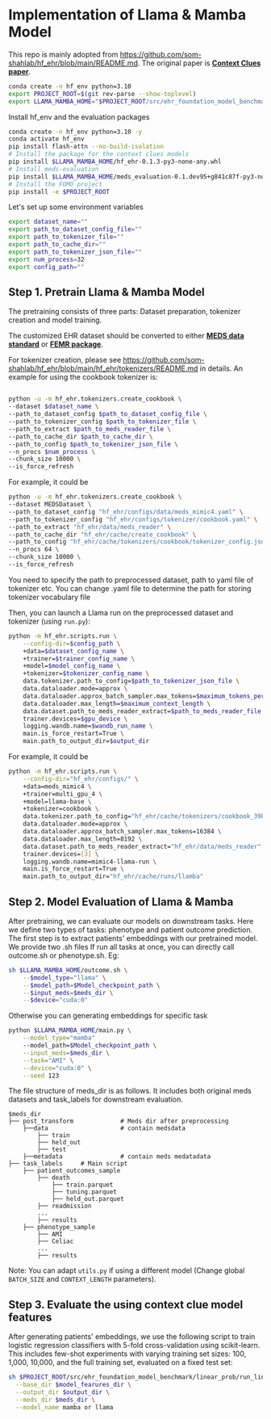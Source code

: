 
# Implementation of Llama & Mamba Model

This repo is mainly adopted from https://github.com/som-shahlab/hf_ehr/blob/main/README.md. The original paper is [**Context Clues paper**](https://arxiv.org/abs/2412.16178). 

```bash
conda create -n hf_env python=3.10
export PROJECT_ROOT=$(git rev-parse --show-toplevel)
export LLAMA_MAMBA_HOME="$PROJECT_ROOT/src/ehr_foundation_model_benchmark/evaluations/llama_mamba"
```

Install hf_env and the evaluation packages
```bash
conda create -n hf_env python=3.10 -y
conda activate hf_env
pip install flash-attn --no-build-isolation
# Install the package for the context clues models
pip install $LLAMA_MAMBA_HOME/hf_ehr-0.1.3-py3-none-any.whl
# Install meds-evaluation
pip install $LLAMA_MAMBA_HOME/meds_evaluation-0.1.dev95+g841c87f-py3-none-any.whl
# Install the FOMO project
pip install -e $PROJECT_ROOT
```

Let's set up some environment variables
```bash
export dataset_name=""
export path_to_dataset_config_file=""
export path_to_tokenizer_file=""
export path_to_cache_dir=""
export path_to_tokenizer_json_file=""
export num_process=32
export config_path=""
```

Step 1. Pretrain Llama & Mamba Model
------------------------

The pretraining consists of three parts: Dataset preparation, tokenizer creation and model training.

The customized EHR dataset should be converted to either [**MEDS data standard**](https://github.com/Medical-Event-Data-Standard/) or [**FEMR package**](https://github.com/som-shahlab/femr).

For tokenizer creation, please see https://github.com/som-shahlab/hf_ehr/blob/main/hf_ehr/tokenizers/README.md in details. An example for using the cookbook tokenizer is:


```bash

python -u -m hf_ehr.tokenizers.create_cookbook \
--dataset $dataset_name \
--path_to_dataset_config $path_to_dataset_config_file \
--path_to_tokenizer_config $path_to_tokenizer_file \
--path_to_extract $path_to_meds_reader_file \
--path_to_cache_dir $path_to_cache_dir \
--path_to_config $path_to_tokenizer_json_file \
--n_procs $num_process \
--chunk_size 10000 \
--is_force_refresh  
```

For example, it could be

```bash
python -u -m hf_ehr.tokenizers.create_cookbook \
--dataset MEDSDataset \
--path_to_dataset_config "hf_ehr/configs/data/meds_mimic4.yaml" \
--path_to_tokenizer_config "hf_ehr/configs/tokenizer/cookbook.yaml" \
--path_to_extract "hf_ehr/data/meds_reader" \
--path_to_cache_dir "hf_ehr/cache/create_cookbook" \
--path_to_config "hf_ehr/cache/tokenizers/cookbook/tokenizer_config.json" \
--n_procs 64 \
--chunk_size 10000 \
--is_force_refresh
```

You need to specify the path to preprocessed dataset, path to yaml file of tokenizer etc. You can change .yaml file to determine the path for storing tokenizer vocabulary file

Then, you can launch a Llama run on the preprocessed dataset and tokenizer (using `run.py`):
```bash
python -m hf_ehr.scripts.run \
	--config-dir=$config_path \
    +data=$dataset_config_name \
    +trainer=$trainer_config_name \
    +model=$model_config_name \
    +tokenizer=$tokenizer_config_name \
    data.tokenizer.path_to_config=$path_to_tokenizer_json_file \
    data.dataloader.mode=approx \
    data.dataloader.approx_batch_sampler.max_tokens=$maximum_tokens_per_batch \
    data.dataloader.max_length=$maximum_context_length \
    data.dataset.path_to_meds_reader_extract=$path_to_meds_reader_file \
    trainer.devices=$gpu_device \
    logging.wandb.name=$wandb_run_name \
    main.is_force_restart=True \
    main.path_to_output_dir=$output_dir
```

For example, it could be
```bash
python -m hf_ehr.scripts.run \
	--config-dir="hf_ehr/configs/" \
    +data=meds_mimic4 \
    +trainer=multi_gpu_4 \
    +model=llama-base \
    +tokenizer=cookbook \
    data.tokenizer.path_to_config="hf_ehr/cache/tokenizers/cookbook_39k/tokenizer_config.json" \
    data.dataloader.mode=approx \
    data.dataloader.approx_batch_sampler.max_tokens=16384 \
    data.dataloader.max_length=8192 \
    data.dataset.path_to_meds_reader_extract="hf_ehr/data/meds_reader" \
    trainer.devices=[3] \
    logging.wandb.name=mimic4-llama-run \
    main.is_force_restart=True \
    main.path_to_output_dir="hf_ehr/cache/runs/llamba"
```

Step 2. Model Evaluation of Llama & Mamba
------------------------
After pretraining, we can evaluate our models on downstream tasks. Here we define two types of tasks: phenotype and patient outcome prediction.
The first step is to extract patients' embeddings with our pretrained model. We provide two .sh files
If run all tasks at once, you can directly call outcome.sh or phenotype.sh. Eg:

```bash
sh $LLAMA_MAMBA_HOME/outcome.sh \
    --$model_type="llama" \
    --$model_path=$Model_checkpoint_path \
    --$input_meds=$meds_dir \
    --$device="cuda:0"
```

Otherwise you can generating embeddings for specific task

```bash
python $LLAMA_MAMBA_HOME/main.py \
    --model_type="mamba"
    --model_path=$Model_checkpoint_path \
    --input_meds=$meds_dir \
    --task="AMI" \
    --device="cuda:0" \
    --seed 123
```

The file structure of meds_dir is as follows. It includes both original meds datasets and task_labels for downstream evaluation.

```
$meds_dir
├── post_transform             # Meds dir after preprocessing    
    ├──data                    # contain medsdata
        ├── train 
        ├── held_out
        ├── test
    ├──metadata                # contain meds medatadata
├── task_labels     # Main script
    ├── patient_outcomes_sample
        ├── death
            ├── train.parquet  
            ├── tuning.parquet
            ├── held_out.parquet 
        ├── readmission
        ...
        ├── results   
    ├── phenotype_sample
        ├── AMI
        ├── Celiac
        ...
        ├── results
```
Note:  You can adapt `utils.py` if using a different model (Change global `BATCH_SIZE` and `CONTEXT_LENGTH` parameters).

Step 3. Evaluate the using context clue model features
------------------------
After generating patients' embeddings, we use the following script to train logistic regression classifiers with 5-fold cross-validation using scikit-learn. 
This includes few-shot experiments with varying training set sizes: 100, 1,000, 10,000, and the full training set, evaluated on a fixed test set:

```bash
sh $PROJECT_ROOT/src/ehr_foundation_model_benchmark/linear_prob/run_linear_prob_with_few_shots.sh \
  --base_dir $model_fearures_dir \
  --output_dir $output_dir \
  --meds_dir $meds_dir \
  --model_name mamba or llama
```
